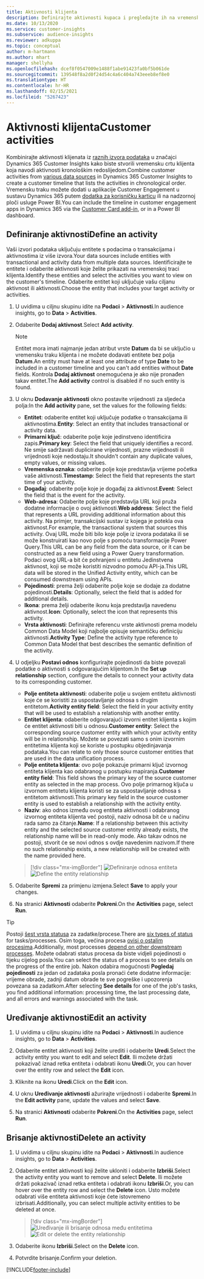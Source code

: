 ```yaml
---
title: Aktivnosti klijenta
description: Definirajte aktivnosti kupaca i pregledajte ih na vremenskoj traci klijenta.
ms.date: 10/13/2020
ms.service: customer-insights
ms.subservice: audience-insights
ms.reviewer: adkuppa
ms.topic: conceptual
author: m-hartmann
ms.author: mhart
manager: shellyha
ms.openlocfilehash: dcef8f0547009e1488f1abe91423fa0bf5b061de
ms.sourcegitcommit: 139548f8a2d0f24d54c4a6c404a743eeeb8ef8e0
ms.translationtype: HT
ms.contentlocale: hr-HR
ms.lasthandoff: 02/15/2021
ms.locfileid: "5267423"
---
```

# <a name="customer-activities"></a><span data-ttu-id="69e27-103">Aktivnosti klijenta</span><span class="sxs-lookup"><span data-stu-id="69e27-103">Customer activities</span></span>

<span data-ttu-id="69e27-104">Kombinirajte aktivnosti klijenata iz [raznih izvora podataka](data-sources.md) u značajci Dynamics 365 Customer Insights kako biste stvorili vremensku crtu klijenta koja navodi aktivnosti kronološkim redoslijedom.</span><span class="sxs-lookup"><span data-stu-id="69e27-104">Combine customer activities from [various data sources](data-sources.md) in Dynamics 365 Customer Insights to create a customer timeline that lists the activities in chronological order.</span></span> <span data-ttu-id="69e27-105">Vremensku traku možete dodati u aplikacije Customer Engagement u sustavu Dynamics 365 putem [dodatka za korisničku karticu](customer-card-add-in.md) ili na nadzornoj ploči usluge Power BI.</span><span class="sxs-lookup"><span data-stu-id="69e27-105">You can include the timeline in customer engagement apps in Dynamics 365 via the [Customer Card add-in](customer-card-add-in.md), or in a Power BI dashboard.</span></span>

## <a name="define-an-activity"></a><span data-ttu-id="69e27-106">Definiranje aktivnosti</span><span class="sxs-lookup"><span data-stu-id="69e27-106">Define an activity</span></span>

<span data-ttu-id="69e27-107">Vaši izvori podataka uključuju entitete s podacima o transakcijama i aktivnostima iz više izvora.</span><span class="sxs-lookup"><span data-stu-id="69e27-107">Your data sources include entities with transactional and activity data from multiple data sources.</span></span> <span data-ttu-id="69e27-108">Identificirajte te entitete i odaberite aktivnosti koje želite prikazati na vremenskoj traci klijenta.</span><span class="sxs-lookup"><span data-stu-id="69e27-108">Identify these entities and select the activities you want to view on the customer's timeline.</span></span> <span data-ttu-id="69e27-109">Odaberite entitet koji uključuje vašu ciljanu aktivnost ili aktivnosti.</span><span class="sxs-lookup"><span data-stu-id="69e27-109">Choose the entity that includes your target activity or activities.</span></span>

1. <span data-ttu-id="69e27-110">U uvidima u ciljnu skupinu idite na **Podaci** > **Aktivnosti**.</span><span class="sxs-lookup"><span data-stu-id="69e27-110">In audience insights, go to **Data** > **Activities**.</span></span>

1. <span data-ttu-id="69e27-111">Odaberite **Dodaj aktivnost**.</span><span class="sxs-lookup"><span data-stu-id="69e27-111">Select **Add activity**.</span></span>

   > [!NOTE]
   > <span data-ttu-id="69e27-112">Entitet mora imati najmanje jedan atribut vrste **Datum** da bi se uključio u vremensku traku klijenta i ne možete dodavati entitete bez polja **Datum**.</span><span class="sxs-lookup"><span data-stu-id="69e27-112">An entity must have at least one attribute of type **Date** to be included in a customer timeline and you can't add entities without **Date** fields.</span></span> <span data-ttu-id="69e27-113">Kontrola **Dodaj aktivnost** onemogućena je ako nije pronađen takav entitet.</span><span class="sxs-lookup"><span data-stu-id="69e27-113">The **Add activity** control is disabled if no such entity is found.</span></span>

1. <span data-ttu-id="69e27-114">U oknu **Dodavanje aktivnosti** okno postavite vrijednosti za sljedeća polja:</span><span class="sxs-lookup"><span data-stu-id="69e27-114">In the **Add activity** pane, set the values for the following fields:</span></span>

   - <span data-ttu-id="69e27-115">**Entitet**: odaberite entitet koji uključuje podatke o transakcijama ili aktivnostima.</span><span class="sxs-lookup"><span data-stu-id="69e27-115">**Entity**: Select an entity that includes transactional or activity data.</span></span>
   - <span data-ttu-id="69e27-116">**Primarni ključ**: odaberite polje koje jedinstveno identificira zapis.</span><span class="sxs-lookup"><span data-stu-id="69e27-116">**Primary key**: Select the field that uniquely identifies a record.</span></span> <span data-ttu-id="69e27-117">Ne smije sadržavati duplicirane vrijednosti, prazne vrijednosti ili vrijednosti koje nedostaju.</span><span class="sxs-lookup"><span data-stu-id="69e27-117">It shouldn't contain any duplicate values, empty values, or missing values.</span></span>
   - <span data-ttu-id="69e27-118">**Vremenska oznaka**: odaberite polje koje predstavlja vrijeme početka vaše aktivnosti.</span><span class="sxs-lookup"><span data-stu-id="69e27-118">**Timestamp**: Select the field that represents the start time of your activity.</span></span>
   - <span data-ttu-id="69e27-119">**Događaj**: odaberite polje koje je događaj za aktivnost.</span><span class="sxs-lookup"><span data-stu-id="69e27-119">**Event**: Select the field that is the event for the activity.</span></span>
   - <span data-ttu-id="69e27-120">**Web-adresa**: Odaberite polje koje predstavlja URL koji pruža dodatne informacije o ovoj aktivnosti.</span><span class="sxs-lookup"><span data-stu-id="69e27-120">**Web address**: Select the field that represents a URL providing additional information about this activity.</span></span> <span data-ttu-id="69e27-121">Na primjer, transakcijski sustav iz kojega je potekla ova aktivnost.</span><span class="sxs-lookup"><span data-stu-id="69e27-121">For example, the transactional system that sources this activity.</span></span> <span data-ttu-id="69e27-122">Ovaj URL može biti bilo koje polje iz izvora podataka ili se može konstruirati kao novo polje s pomoću transformacije Power Query.</span><span class="sxs-lookup"><span data-stu-id="69e27-122">This URL can be any field from the data source, or it can be constructed as a new field using a Power Query transformation.</span></span> <span data-ttu-id="69e27-123">Podaci ovog URL-a bit će pohranjeni u entitetu Jedinstvena aktivnost, koji se može koristiti nizvodno pomoću API-ja.</span><span class="sxs-lookup"><span data-stu-id="69e27-123">This URL data will be stored in the Unified Activity entity, which can be consumed downstream using APIs.</span></span>
   - <span data-ttu-id="69e27-124">**Pojedinosti**: prema želji odaberite polje koje se dodaje za dodatne pojedinosti.</span><span class="sxs-lookup"><span data-stu-id="69e27-124">**Details**: Optionally, select the field that is added for additional details.</span></span>
   - <span data-ttu-id="69e27-125">**Ikona**: prema želji odaberite ikonu koja predstavlja navedenu aktivnost.</span><span class="sxs-lookup"><span data-stu-id="69e27-125">**Icon**: Optionally, select the icon that represents this activity.</span></span>
   - <span data-ttu-id="69e27-126">**Vrsta aktivnosti**: Definirajte referencu vrste aktivnosti prema modelu Common Data Model koji najbolje opisuje semantičku definiciju aktivnosti.</span><span class="sxs-lookup"><span data-stu-id="69e27-126">**Activity Type**: Define the activity type reference to Common Data Model that best describes the semantic definition of the activity.</span></span>

1. <span data-ttu-id="69e27-127">U odjeljku **Postavi odnos** konfigurirajte pojedinosti da biste povezali podatke o aktivnosti s odgovarajućim klijentom.</span><span class="sxs-lookup"><span data-stu-id="69e27-127">In the **Set up relationship** section, configure the details to connect your activity data to its corresponding customer.</span></span>

    - <span data-ttu-id="69e27-128">**Polje entiteta aktivnosti**: odaberite polje u svojem entitetu aktivnosti koje će se koristiti za uspostavljanje odnosa s drugim entitetom.</span><span class="sxs-lookup"><span data-stu-id="69e27-128">**Activity entity field**: Select the field in your activity entity that will be used to establish a relationship with another entity.</span></span>
    - <span data-ttu-id="69e27-129">**Entitet klijenta**: odaberite odgovarajući izvorni entitet klijenta s kojim će entitet aktivnosti biti u odnosu.</span><span class="sxs-lookup"><span data-stu-id="69e27-129">**Customer entity**: Select the corresponding source customer entity with which your activity entity will be in relationship.</span></span> <span data-ttu-id="69e27-130">Možete se povezati samo s onim izvornim entitetima klijenta koji se koriste u postupku objedinjavanja podataka.</span><span class="sxs-lookup"><span data-stu-id="69e27-130">You can relate to only those source customer entities that are used in the data unification process.</span></span>
    - <span data-ttu-id="69e27-131">**Polje entiteta klijenta**: ovo polje pokazuje primarni ključ izvornog entiteta klijenta kao odabranog u postupku mapiranja.</span><span class="sxs-lookup"><span data-stu-id="69e27-131">**Customer entity field**: This field shows the primary key of the source customer entity as selected in the map process.</span></span> <span data-ttu-id="69e27-132">Ovo polje primarnog ključa u izvornom entitetu klijenta koristi se za uspostavljanje odnosa s entitetom aktivnosti.</span><span class="sxs-lookup"><span data-stu-id="69e27-132">This primary key field in the source customer entity is used to establish a relationship with the activity entity.</span></span>
    - <span data-ttu-id="69e27-133">**Naziv**: ako odnos između ovog entiteta aktivnosti i odabranog izvornog entiteta klijenta već postoji, naziv odnosa bit će u načinu rada samo za čitanje.</span><span class="sxs-lookup"><span data-stu-id="69e27-133">**Name**: If a relationship between this activity entity and the selected source customer entity already exists, the relationship name will be in read-only mode.</span></span> <span data-ttu-id="69e27-134">Ako takav odnos ne postoji, stvorit će se novi odnos s ovdje navedenim nazivom.</span><span class="sxs-lookup"><span data-stu-id="69e27-134">If there no such relationship exists, a new relationship will be created with the name provided here.</span></span>
   
   > [!div class="mx-imgBorder"]
   > <span data-ttu-id="69e27-135">![Definiranje odnosa entiteta](media/activities-entities-define.png "Definiranje odnosa entiteta")</span><span class="sxs-lookup"><span data-stu-id="69e27-135">![Define the entity relationship](media/activities-entities-define.png "Define the entity relationship")</span></span>

1. <span data-ttu-id="69e27-136">Odaberite **Spremi** za primjenu izmjena.</span><span class="sxs-lookup"><span data-stu-id="69e27-136">Select **Save** to apply your changes.</span></span>

1. <span data-ttu-id="69e27-137">Na stranici **Aktivnosti** odaberite **Pokreni**.</span><span class="sxs-lookup"><span data-stu-id="69e27-137">On the **Activities** page, select **Run**.</span></span>

> [!TIP]
> <span data-ttu-id="69e27-138">Postoji [šest vrsta statusa](system.md#status-types) za zadatke/procese.</span><span class="sxs-lookup"><span data-stu-id="69e27-138">There are [six types of status](system.md#status-types) for tasks/processes.</span></span> <span data-ttu-id="69e27-139">Osim toga, većina procesa [ovisi o ostalim procesima](system.md#refresh-policies).</span><span class="sxs-lookup"><span data-stu-id="69e27-139">Additionally, most processes [depend on other downstream processes](system.md#refresh-policies).</span></span> <span data-ttu-id="69e27-140">Možete odabrati status procesa da biste vidjeli pojedinosti o tijeku cijelog posla.</span><span class="sxs-lookup"><span data-stu-id="69e27-140">You can select the status of a process to see details on the progress of the entire job.</span></span> <span data-ttu-id="69e27-141">Nakon odabira mogućnosti **Pogledaj pojedinosti** za jedan od zadataka posla pronaći ćete dodatne informacije: vrijeme obrade, zadnji datum obrade te sve pogreške i upozorenja povezana sa zadatkom.</span><span class="sxs-lookup"><span data-stu-id="69e27-141">After selecting **See details** for one of the job's tasks, you find additional information: processing time, the last processing date, and all errors and warnings associated with the task.</span></span>

## <a name="edit-an-activity"></a><span data-ttu-id="69e27-142">Uređivanje aktivnosti</span><span class="sxs-lookup"><span data-stu-id="69e27-142">Edit an activity</span></span>

1. <span data-ttu-id="69e27-143">U uvidima u ciljnu skupinu idite na **Podaci** > **Aktivnosti**.</span><span class="sxs-lookup"><span data-stu-id="69e27-143">In audience insights, go to **Data** > **Activities**.</span></span>

2. <span data-ttu-id="69e27-144">Odaberite entitet aktivnosti koji želite urediti i odaberite **Uredi**.</span><span class="sxs-lookup"><span data-stu-id="69e27-144">Select the activity entity you want to edit and select **Edit**.</span></span> <span data-ttu-id="69e27-145">Ili možete držati pokazivač iznad retka entiteta i odabrati ikonu **Uredi**.</span><span class="sxs-lookup"><span data-stu-id="69e27-145">Or, you can hover over the entity row and select the **Edit** icon.</span></span>

3. <span data-ttu-id="69e27-146">Kliknite na ikonu **Uredi**.</span><span class="sxs-lookup"><span data-stu-id="69e27-146">Click on the **Edit** icon.</span></span>

4. <span data-ttu-id="69e27-147">U oknu **Uređivanje aktivnosti** ažurirajte vrijednosti i odaberite **Spremi**.</span><span class="sxs-lookup"><span data-stu-id="69e27-147">In the **Edit activity** pane, update the values and select **Save**.</span></span>

5. <span data-ttu-id="69e27-148">Na stranici **Aktivnosti** odaberite **Pokreni**.</span><span class="sxs-lookup"><span data-stu-id="69e27-148">On the **Activities** page, select **Run**.</span></span>

## <a name="delete-an-activity"></a><span data-ttu-id="69e27-149">Brisanje aktivnosti</span><span class="sxs-lookup"><span data-stu-id="69e27-149">Delete an activity</span></span>

1. <span data-ttu-id="69e27-150">U uvidima u ciljnu skupinu idite na **Podaci** > **Aktivnosti**.</span><span class="sxs-lookup"><span data-stu-id="69e27-150">In audience insights, go to **Data** > **Activities**.</span></span>

2. <span data-ttu-id="69e27-151">Odaberite entitet aktivnosti koji želite ukloniti i odaberite **Izbriši**.</span><span class="sxs-lookup"><span data-stu-id="69e27-151">Select the activity entity you want to remove and select **Delete**.</span></span> <span data-ttu-id="69e27-152">Ili možete držati pokazivač iznad retka entiteta i odabrati ikonu **Izbriši**.</span><span class="sxs-lookup"><span data-stu-id="69e27-152">Or, you can hover over the entity row and select the **Delete** icon.</span></span> <span data-ttu-id="69e27-153">Usto možete odabrati više entiteta aktivnosti koje ćete istovremeno izbrisati.</span><span class="sxs-lookup"><span data-stu-id="69e27-153">Additionally, you can select multiple activity entities to be deleted at once.</span></span>
   > [!div class="mx-imgBorder"]
   > <span data-ttu-id="69e27-154">![Uređivanje ili brisanje odnosa među entitetima](media/activities-entities-edit-delete.png "Uređivanje ili brisanje odnosa među entitetima")</span><span class="sxs-lookup"><span data-stu-id="69e27-154">![Edit or delete the entity relationship](media/activities-entities-edit-delete.png "Edit or delete the entity relationship")</span></span>

3. <span data-ttu-id="69e27-155">Odaberite ikonu **Izbriši**.</span><span class="sxs-lookup"><span data-stu-id="69e27-155">Select on the **Delete** icon.</span></span>

4. <span data-ttu-id="69e27-156">Potvrdite brisanje.</span><span class="sxs-lookup"><span data-stu-id="69e27-156">Confirm your deletion.</span></span>


[!INCLUDE[footer-include](../includes/footer-banner.md)]